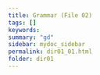 ```yaml
---
title: Grammar (File 02)
tags: []
keywords:
summary: "gd"
sidebar: mydoc_sidebar
permalink: dir01_01.html
folder: dir01
---
```


